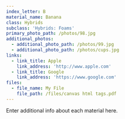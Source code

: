 ```yaml
---
index_letter: B
material_name: Banana
class: Hybrids
subclass: 'Hybrids: Foams'
primary_photo_path: /photos/98.jpg
additional_photos:
  - additional_photo_path: /photos/99.jpg
  - additional_photo_path: /photos/cups.jpg
links:
  - link_title: Apple
    link_address: 'http://www.apple.com'
  - link_title: Google
    link_address: 'https://www.google.com'
files:
  - file_name: My File
    file_path: /files/canvas html tags.pdf
---
```


Enter additional info about each material here.
